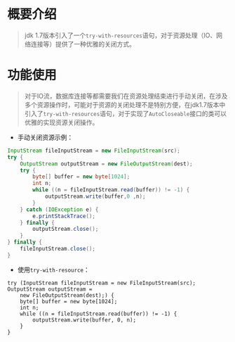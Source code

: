 # 概要介绍
> jdk 1.7版本引入了一个`try-with-resources`语句，对于资源处理（IO、网络连接等）提供了一种优雅的关闭方式。

# 功能使用
> 对于IO流，数据库连接等都需要我们在资源处理结束进行手动关闭，在涉及多个资源操作时，可能对于资源的关闭处理不是特别方便，在jdk1.7版本中引入了`try-with-resources`语句，对于实现了`AutoCloseable`接口的类可以优雅的实现资源关闭操作。
* 手动关闭资源示例：
```java
InputStream fileInputStream = new FileInputStream(src);
try {
    OutputStream outputStream = new FileOutputStream(dest);
    try {
        byte[] buffer = new byte[1024];
        int n;
        while ((n = fileInputStream.read(buffer)) != -1) {
            outputStream.write(buffer,0 ,n);
        }
    } catch (IOException e) {
        e.printStackTrace();
    } finally {
        outputStream.close();
    }
} finally {
    fileInputStream.close();
}
```
* 使用`try-with-resource`：
```
try (InputStream fileInputStream = new FileInputStream(src); OutputStream outputStream =
    new FileOutputStream(dest);) {
    byte[] buffer = new byte[1024];
    int n;
    while ((n = fileInputStream.read(buffer)) != -1) {
        outputStream.write(buffer, 0, n);
    }
}
```